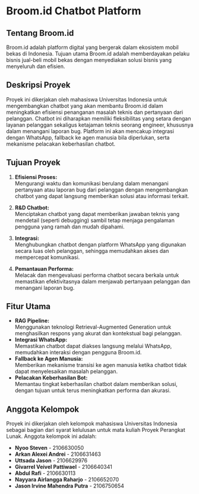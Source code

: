 # Broom.id Chatbot Platform

## Tentang Broom.id

Broom.id adalah platform digital yang bergerak dalam ekosistem mobil bekas di Indonesia. Tujuan utama Broom.id adalah memberdayakan pelaku bisnis jual-beli mobil bekas dengan menyediakan solusi bisnis yang menyeluruh dan efisien.

## Deskripsi Proyek

Proyek ini dikerjakan oleh mahasiswa Universitas Indonesia untuk mengembangkan chatbot yang akan membantu Broom.id dalam meningkatkan efisiensi penanganan masalah teknis dan pertanyaan dari pelanggan. Chatbot ini diharapkan memiliki fleksibilitas yang setara dengan layanan pelanggan sekaligus ketajaman teknis seorang engineer, khususnya dalam menangani laporan bug. Platform ini akan mencakup integrasi dengan WhatsApp, fallback ke agen manusia bila diperlukan, serta mekanisme pelacakan keberhasilan chatbot.

## Tujuan Proyek

1. **Efisiensi Proses:**  
   Mengurangi waktu dan komunikasi berulang dalam menangani pertanyaan atau laporan bug dari pelanggan dengan mengembangkan chatbot yang dapat langsung memberikan solusi atau informasi terkait.

2. **R&D Chatbot:**  
   Menciptakan chatbot yang dapat memberikan jawaban teknis yang mendetail (seperti debugging) sambil tetap menjaga pengalaman pengguna yang ramah dan mudah dipahami.

3. **Integrasi:**  
   Menghubungkan chatbot dengan platform WhatsApp yang digunakan secara luas oleh pelanggan, sehingga memudahkan akses dan mempercepat komunikasi.

4. **Pemantauan Performa:**  
   Melacak dan mengevaluasi performa chatbot secara berkala untuk memastikan efektivitasnya dalam menjawab pertanyaan pelanggan dan menangani laporan bug.

## Fitur Utama

- **RAG Pipeline:**  
  Menggunakan teknologi Retrieval-Augmented Generation untuk menghasilkan respons yang akurat dan kontekstual bagi pelanggan.
- **Integrasi WhatsApp:**  
  Memastikan chatbot dapat diakses langsung melalui WhatsApp, memudahkan interaksi dengan pengguna Broom.id.
- **Fallback ke Agen Manusia:**  
  Memberikan mekanisme transisi ke agen manusia ketika chatbot tidak dapat menyelesaikan masalah pelanggan.
- **Pelacakan Keberhasilan Bot:**  
  Memantau tingkat keberhasilan chatbot dalam memberikan solusi, dengan tujuan untuk terus meningkatkan performa dan akurasi.

## Anggota Kelompok

Proyek ini dikerjakan oleh kelompok mahasiswa Universitas Indonesia sebagai bagian dari syarat kelulusan untuk mata kuliah Proyek Perangkat Lunak. Anggota kelompok ini adalah:

- **Nyoo Steven** - 2106630050
- **Arkan Alexei Andrei** - 2106631463
- **Uttsada Jason** - 2106629976
- **Givarrel Veivel Pattiwael** - 2106640341
- **Abdul Rafi** - 2106630113
- **Nayyara Airlangga Raharjo** - 2106652070
- **Jason Irvine Mahendra Putra** - 2106750654
